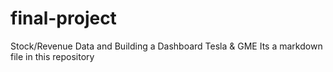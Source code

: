 # final-project
Stock/Revenue Data and Building a Dashboard Tesla &amp; GME
Its a markdown file in this repository
